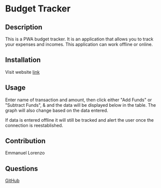 # Budget Tracker

## Description

This is a PWA budget tracker. It is an application that allows you to track your expenses and incomes. This application can work offline or online. 

## Installation 

Visit website [link](https://emmanuel-budget-tracker.herokuapp.com/)

## Usage 

Enter name of transaction and amount, then click either "Add Funds" or "Subtract Funds", & and the data will be displayed below in the table. The graph will also change based on the data entered.

If data is entered offline it will still be tracked and alert the user once the connection is reestablished.

## Contribution 

Emmanuel Lorenzo 

## Questions 

[GitHub](https://github.com/Emmanuel6093)
